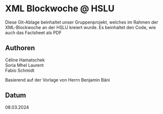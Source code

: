 # XML Blockwoche @ HSLU

Diese Git-Ablage beinhaltet unser Gruppenprojekt, welches im Rahmen der XML-Blockwoche an der HSLU kreiert wurde.
Es beinhaltet den Code, wie auch das Factsheet als PDF

## Authoren
Céline Hamatschek<br>
Soria Mhel Laurent<br>
Fabio Schmidt<br>

Basierend auf der Vorlage von Herrn Benjamin Bäni

## Datum
08.03.2024
